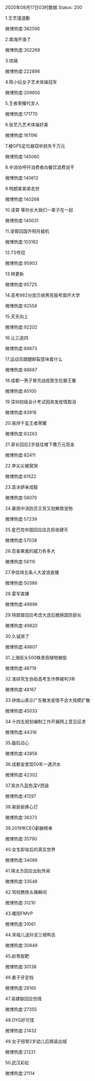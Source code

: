2020年08月17日03时数据
Status: 200

1.王艺瑾道歉

微博热度:382590

2.南海开渔了

微博热度:302289

3.琉璃

微博热度:222896

4.陈小纭女子艺术体操冠军

微博热度:209650

5.王者荣耀代言人

微博热度:171770

6.张艺凡艺术体操好美

微博热度:161196

7.被GPS定位器窃听损失千万元

微博热度:145060

8.中消协呼吁消费者向餐饮浪费说不

微博热度:140612

9.特朗普弟弟去世

微博热度:140268

10.凌霄 等你长大我们一辈子在一起

微博热度:140031

11.凌霄回国齐明月接机

微博热度:103182

12.TS夺冠

微博热度:95903

13.林更新

微博热度:95725

14.高考662分庞贝病男孩报考南开大学

微博热度:92558

15.天天向上

微博热度:92202

16.让三追四

微博热度:89673

17.运动员跟腱断裂意味着什么

微博热度:88687

18.成都一男子冒充战疫医生吃霸王餐

微博热度:85100

19.深圳初级会计考试因突发疫情取消

微博热度:83918

20.易烊千玺王者荣耀

微博热度:83263

21.家长回应2岁娃往楼下撒万元现金

微博热度:82411

22.李尖尖被窝哭

微博热度:61522

23.袁冰妍亲成毅

微博热度:58070

24.暴雨中消防员又背又抱解救宠物

微博热度:57239

25.星巴克中国回应店员拒收硬币

微博热度:57038

26.百香果酱的威力有多大

微博热度:56115

27.李佳琦五条人大波浪直播

微博热度:50386

28.雷军直播

微博热度:49896

29.特朗普回应考虑大选后撤换国防部长

微博热度:49820

30.久诚哭了

微博热度:49807

31.上海街头500株景观植物被偷

微博热度:48719

32.准研究生协助高考生作弊被判3年

微博热度:48167

33.钟南山表示广东散发疫情不会大规模扩散

微博热度:45033

34.十四五规划编制工作开展网上意见征求

微博热度:44316

35.璇玑动心

微博热度:43856

36.成都金堂现50年一遇洪水

微博热度:42302

37.吴亦凡蓝色深V西装

微博热度:41297

38.昊辰偷换心灯

微博热度:38373

39.2019年CEO薪酬榜单

微博热度:35790

40.女生卸妆后的真实世界

微博热度:34086

41.瑛太方回应出轨传闻

微博热度:33548

42.驾校教练头痛瞬间

微博热度:31210

43.暖阳FMVP

微博热度:31061

44.宋祖儿送孙坚三根鸭舌

微博热度:30949

45.赵粤脱靶

微博热度:30138

46.姜子牙定档

微博热度:28165

47.易建联回应伤情

微博热度:27355

48.DYG好可惜

微博热度:21432

49.女子拐带2岁幼儿后换装出城

微博热度:21221

50.武汉彩虹

微博热度:21114

